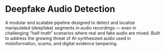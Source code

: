 # Deepfake Audio Detection

A modular and scalable pipeline designed to detect and localize manipulated (deepfake) segments in audio recordings — even in challenging “half-truth” scenarios where real and fake audio are mixed. Built to address the growing threat of AI-synthesized audio used in misinformation, scams, and digital evidence tampering.

